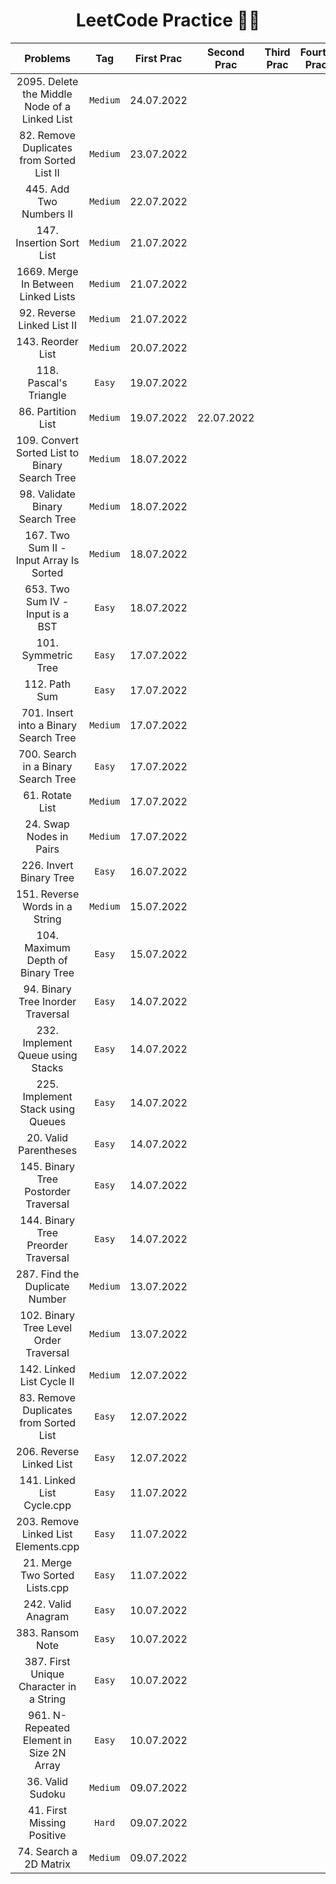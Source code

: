 <h1 align=center> LeetCode Practice 🧑‍💻 </h1>

|Problems|Tag|First Prac|Second Prac|Third Prac|Fourth Prac|Fifth Prac|
|:--------:|:--------:|:--------:|:--------:|:--------:|:--------:|:--------:|
|2095. Delete the Middle Node of a Linked List|```Medium```|24.07.2022|||||
|82. Remove Duplicates from Sorted List II|```Medium```|23.07.2022|||||
|445. Add Two Numbers II|```Medium```|22.07.2022|||||
|147. Insertion Sort List|```Medium```|21.07.2022|||||
|1669. Merge In Between Linked Lists|```Medium```|21.07.2022|||||
|92. Reverse Linked List II|```Medium```|21.07.2022|||||
|143. Reorder List|```Medium```|20.07.2022|||||
|118. Pascal's Triangle|```Easy```|19.07.2022|||||
|86. Partition List|```Medium```|19.07.2022|22.07.2022||||
|109. Convert Sorted List to Binary Search Tree|```Medium```|18.07.2022|||||
|98. Validate Binary Search Tree|```Medium```|18.07.2022|||||
|167. Two Sum II - Input Array Is Sorted|```Medium```|18.07.2022|||||
|653. Two Sum IV - Input is a BST|```Easy```|18.07.2022|||||
|101. Symmetric Tree|```Easy```|17.07.2022|||||
|112. Path Sum|```Easy```|17.07.2022|||||
|701. Insert into a Binary Search Tree|```Medium```|17.07.2022|||||
|700. Search in a Binary Search Tree|```Easy```|17.07.2022|||||
|61. Rotate List|```Medium```|17.07.2022|||||
|24. Swap Nodes in Pairs|```Medium```|17.07.2022|||||
|226. Invert Binary Tree|```Easy```|16.07.2022|||||
|151. Reverse Words in a String|```Medium```|15.07.2022|||||
|104. Maximum Depth of Binary Tree|```Easy```|15.07.2022|||||
|94. Binary Tree Inorder Traversal|```Easy```|14.07.2022|||||
|232. Implement Queue using Stacks|```Easy```|14.07.2022|||||
|225. Implement Stack using Queues|```Easy```|14.07.2022|||||
|20. Valid Parentheses|```Easy```|14.07.2022|||||
|145. Binary Tree Postorder Traversal|```Easy```|14.07.2022|||||
|144. Binary Tree Preorder Traversal|```Easy```|14.07.2022|||||
|287. Find the Duplicate Number|```Medium```|13.07.2022|||||
|102. Binary Tree Level Order Traversal|```Medium```|13.07.2022|||||
|142. Linked List Cycle II|```Medium```|12.07.2022|||||
|83. Remove Duplicates from Sorted List|```Easy```|12.07.2022|||||
|206. Reverse Linked List|```Easy```|12.07.2022|||||
|141. Linked List Cycle.cpp|```Easy```|11.07.2022|||||
|203. Remove Linked List Elements.cpp|```Easy```|11.07.2022|||||
|21. Merge Two Sorted Lists.cpp|```Easy```|11.07.2022|||||
|242. Valid Anagram|```Easy```|10.07.2022|||||
|383. Ransom Note|```Easy```|10.07.2022|||||
|387. First Unique Character in a String|```Easy```|10.07.2022|||||
|961. N-Repeated Element in Size 2N Array|```Easy```|10.07.2022|||||
|36. Valid Sudoku|```Medium```|09.07.2022|||||
|41. First Missing Positive|```Hard```|09.07.2022|||||
|74. Search a 2D Matrix|```Medium```|09.07.2022|||||
